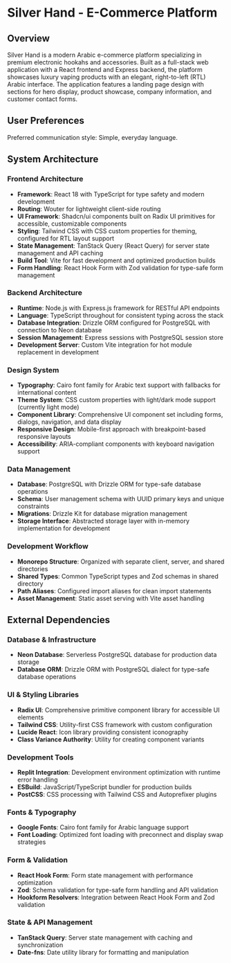 # Silver Hand - E-Commerce Platform

## Overview

Silver Hand is a modern Arabic e-commerce platform specializing in premium electronic hookahs and accessories. Built as a full-stack web application with a React frontend and Express backend, the platform showcases luxury vaping products with an elegant, right-to-left (RTL) Arabic interface. The application features a landing page design with sections for hero display, product showcase, company information, and customer contact forms.

## User Preferences

Preferred communication style: Simple, everyday language.

## System Architecture

### Frontend Architecture
- **Framework**: React 18 with TypeScript for type safety and modern development
- **Routing**: Wouter for lightweight client-side routing
- **UI Framework**: Shadcn/ui components built on Radix UI primitives for accessible, customizable components
- **Styling**: Tailwind CSS with CSS custom properties for theming, configured for RTL layout support
- **State Management**: TanStack Query (React Query) for server state management and API caching
- **Build Tool**: Vite for fast development and optimized production builds
- **Form Handling**: React Hook Form with Zod validation for type-safe form management

### Backend Architecture
- **Runtime**: Node.js with Express.js framework for RESTful API endpoints
- **Language**: TypeScript throughout for consistent typing across the stack
- **Database Integration**: Drizzle ORM configured for PostgreSQL with connection to Neon database
- **Session Management**: Express sessions with PostgreSQL session store
- **Development Server**: Custom Vite integration for hot module replacement in development

### Design System
- **Typography**: Cairo font family for Arabic text support with fallbacks for international content
- **Theme System**: CSS custom properties with light/dark mode support (currently light mode)
- **Component Library**: Comprehensive UI component set including forms, dialogs, navigation, and data display
- **Responsive Design**: Mobile-first approach with breakpoint-based responsive layouts
- **Accessibility**: ARIA-compliant components with keyboard navigation support

### Data Management
- **Database**: PostgreSQL with Drizzle ORM for type-safe database operations
- **Schema**: User management schema with UUID primary keys and unique constraints
- **Migrations**: Drizzle Kit for database migration management
- **Storage Interface**: Abstracted storage layer with in-memory implementation for development

### Development Workflow
- **Monorepo Structure**: Organized with separate client, server, and shared directories
- **Shared Types**: Common TypeScript types and Zod schemas in shared directory
- **Path Aliases**: Configured import aliases for clean import statements
- **Asset Management**: Static asset serving with Vite asset handling

## External Dependencies

### Database & Infrastructure
- **Neon Database**: Serverless PostgreSQL database for production data storage
- **Database ORM**: Drizzle ORM with PostgreSQL dialect for type-safe database operations

### UI & Styling Libraries
- **Radix UI**: Comprehensive primitive component library for accessible UI elements
- **Tailwind CSS**: Utility-first CSS framework with custom configuration
- **Lucide React**: Icon library providing consistent iconography
- **Class Variance Authority**: Utility for creating component variants

### Development Tools
- **Replit Integration**: Development environment optimization with runtime error handling
- **ESBuild**: JavaScript/TypeScript bundler for production builds
- **PostCSS**: CSS processing with Tailwind CSS and Autoprefixer plugins

### Fonts & Typography
- **Google Fonts**: Cairo font family for Arabic language support
- **Font Loading**: Optimized font loading with preconnect and display swap strategies

### Form & Validation
- **React Hook Form**: Form state management with performance optimization
- **Zod**: Schema validation for type-safe form handling and API validation
- **Hookform Resolvers**: Integration between React Hook Form and Zod validation

### State & API Management
- **TanStack Query**: Server state management with caching and synchronization
- **Date-fns**: Date utility library for formatting and manipulation